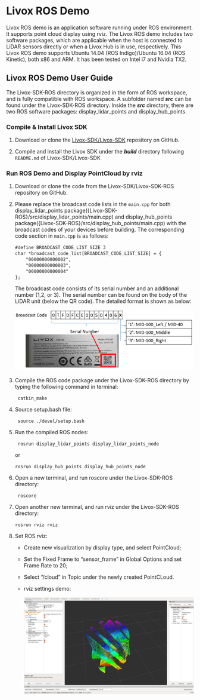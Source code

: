 # Livox ROS Demo

Livox ROS demo is an application software running under ROS environment. It supports point cloud display using rviz. The Livox ROS demo includes two software packages, which are applicable when the host is connected to LiDAR sensors directly or when a Livox Hub is in use, respectively. This Livox ROS demo supports Ubuntu 14.04 (ROS Indigo)/Ubuntu 16.04 (ROS Kinetic), both x86 and ARM. It has been tested on Intel i7 and Nvidia TX2. 

## Livox ROS Demo User Guide

The Livox-SDK-ROS directory is organized in the form of ROS workspace, and is fully compatible with ROS workspace. A subfolder named ***src*** can be found under the Livox-SDK-ROS directory. Inside the ***src*** directory, there are two ROS software packages: display_lidar_points and display_hub_points.

### Compile & Install Livox SDK 

1. Download or clone the [Livox-SDK/Livox-SDK](https://github.com/Livox-SDK/Livox-SDK/) repository on GitHub. 

2. Compile and install the Livox SDK under the ***build*** directory following `README.md` of Livox-SDK/Livox-SDK

### Run ROS Demo and Display PointCloud by rviz 

1. Download or clone the code from the Livox-SDK/Livox-SDK-ROS repository on GitHub. 

2. Please replace the broadcast code lists in the `main.cpp` for both display_lidar_points package({Livox-SDK-ROS}/src/display_lidar_points/main.cpp) and display_hub_points package({Livox-SDK-ROS}/src/display_hub_points/main.cpp) with the broadcast codes of your devices before building. The corresponding code section in `main.cpp` is as follows:

   ```
   #define BROADCAST_CODE_LIST_SIZE 3
   char *broadcast_code_list[BROADCAST_CODE_LIST_SIZE] = {
       "00000000000002",
       "00000000000003",
       "00000000000004"
   };
   ```

   The broadcast code consists of its serial number and an additional number (1,2, or 3). The serial number can be found on the body of the LiDAR unit (below the QR code). The detailed format is shown as below:

   ![broadcast_code](broadcast_code.png)

3. Compile the ROS code package under the Livox-SDK-ROS directory by typing the following command in terminal:
    ```
     catkin_make
    ```

4. Source setup.bash file:
    ```
     source ./devel/setup.bash
    ```

5. Run the compiled ROS nodes:
    ```
     rosrun display_lidar_points display_lidar_points_node
    ```
     or
     ```
     rosrun display_hub_points display_hub_points_node
     ```

6. Open a new terminal, and run roscore under the Livox-SDK-ROS directory:
    ```
     roscore
    ```

7. Open another new terminal, and run rviz under the Livox-SDK-ROS directory:
    ```     
    rosrun rviz rviz
    ```

8. Set ROS rviz:

    * Create new visualization by display type, and select PointCloud;

    * Set the Fixed Frame to “sensor_frame” in Global Options and set Frame Rate to 20;

    * Select “/cloud” in Topic under the newly created PointCLoud.

    * rviz settings demo:

      ![rviz_setting](rviz_setting.png)
